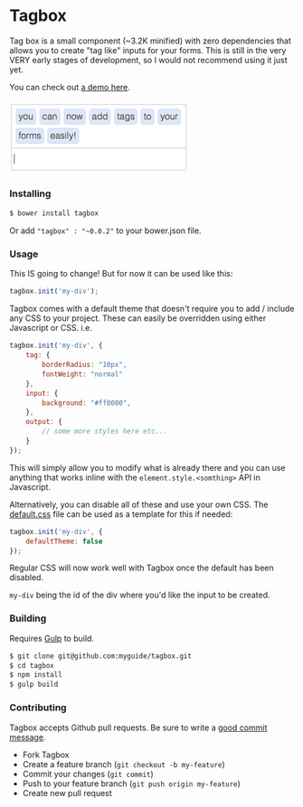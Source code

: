 # Tagbox

Tag box is a small component (~3.2K minified) with zero dependencies
that allows you to create "tag like" inputs for your forms. This is
still in the very VERY early stages of development, so I would not
recommend using it just yet.

You can check out [a demo here](https://jsfiddle.net/o4cc8cnd/2/).

![tagbox](https://raw.githubusercontent.com/myguide/tagbox/master/images/demo.png)

### Installing

```bash
$ bower install tagbox
```

Or add `"tagbox" : "~0.0.2"` to your bower.json file.

### Usage
This IS going to change! But for now it can be used like this:

```javascript
tagbox.init('my-div');
```

Tagbox comes with a default theme that doesn't require you to add / include
any CSS to your project. These can easily be overridden using either Javascript
or CSS. i.e.

```javascript
tagbox.init('my-div', {
	tag: {
		borderRadius: "10px",
		fontWeight: "normal"
	},
	input: {
		background: "#ff0000",
	},
	output: {
		// some more styles here etc...
	}
});
```

This will simply allow you to modify what is already there and you can use
anything that works inline with the `element.style.<somthing>` API in Javascript.

Alternatively, you can disable all of these and use your own CSS. The
[default.css](https://github.com/myguide/tagbox/blob/master/default.css) file can
be used as a template for this if needed:

```javascript
tagbox.init('my-div', {
	defaultTheme: false
});
```

Regular CSS will now work well with Tagbox once the default has been disabled.

`my-div` being the id of the div where you'd like the input
to be created.

### Building

Requires [Gulp](https://github.com/gulpjs/gulp) to build.

```bash
$ git clone git@github.com:myguide/tagbox.git
$ cd tagbox
$ npm install
$ gulp build
```

### Contributing

Tagbox accepts Github pull requests. Be sure to write a
[good commit message](http://chris.beams.io/posts/git-commit/).

  - Fork Tagbox
  - Create a feature branch (`git checkout -b my-feature`)
  - Commit your changes (`git commit`)
  - Push to your feature branch (`git push origin my-feature`)
  - Create new pull request
